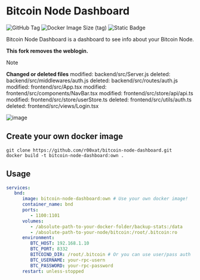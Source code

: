 # Bitcoin Node Dashboard
![GitHub Tag](https://img.shields.io/github/v/tag/montejojorge/bitcoin-node-dashboard)
![Docker Image Size (tag)](https://img.shields.io/docker/image-size/montejojorge/bitcoin-node-dashboard/latest)
![Static Badge](https://img.shields.io/badge/PRs-welcome-brightgreen.svg)

Bitcoin Node Dashboard is a dashboard to see info about your Bitcoin Node.

**This fork removes the weblogin.**

> [!NOTE]
> **Changed or deleted files**
>        modified:   backend/src/Server.js
>        deleted:    backend/src/middlewares/auth.js
>        deleted:    backend/src/routes/auth.js
>        modified:   frontend/src/App.tsx
>        modified:   frontend/src/components/NavBar.tsx
>        modified:   frontend/src/store/api/api.ts
>        modified:   frontend/src/store/userStore.ts
>        deleted:    frontend/src/utils/auth.ts
>        deleted:    frontend/src/views/Login.tsx

![image](https://github.com/user-attachments/assets/d7dc4e30-7f24-4730-a7e7-7e0c86a5db26)

## Create your own docker image
```
git clone https://github.com/r00xat/bitcoin-node-dashboard.git		
docker build -t bitcoin-node-dashboard:own .
```

## Usage
```yml
services:
   bnd:
      image: bitcoin-node-dashboard:own # Use your own docker image!
      container_name: bnd
      ports:
         - 1100:1101
      volumes:
         - /absolute-path-to-your-docker-folder/backup-stats:/data
         - /absolute-path-to-your-node/bitcoin:/root/.bitcoin:ro
      environment:
         BTC_HOST: 192.168.1.10
         BTC_PORT: 8332
         BITCOIND_DIR: /root/.bitcoin # Or you can use user/pass auth
         BTC_USERNAME: your-rpc-usern
         BTC_PASSWORD: your-rpc-password
      restart: unless-stopped
```

